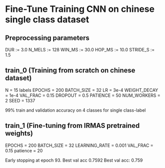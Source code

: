# Fine-Tune Training CNN on chinese single class dataset

## Preprocessing parameters

DUR       := 3.0
N_MELS    := 128
WIN_MS    := 30.0
HOP_MS    := 10.0
STRIDE_S := 1.5 

## train_0 (Training from scratch on chinese dataset)

N = 15 labels
EPOCHS = 200
BATCH_SIZE = 32
LR = 3e-4
WEIGHT_DECAY = 1e-4
VAL_FRAC = 0.15
DROPOUT = 0.5
PATIENCE = 50
NUM_WORKERS = 2
SEED = 1337

99% train and validation accuracy on 4 classes for single class-label

## train_1 (Fine-tuning from IRMAS pretrained weights)

EPOCHS = 200
BATCH_SIZE = 32
LEARNING_RATE = 0.001
VAL_FRAC = 0.15
patience = 20

Early stopping at epoch 93. Best val acc 0.7592
Best val acc: 0.759